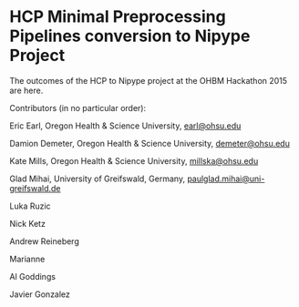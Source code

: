 # HCP Minimal Preprocessing Pipelines conversion to Nipype Project

The outcomes of the HCP to Nipype project at the OHBM Hackathon 2015 are here.

Contributors (in no particular order):

Eric Earl, Oregon Health & Science University, earl@ohsu.edu

Damion Demeter, Oregon Health & Science University, demeter@ohsu.edu

Kate Mills, Oregon Health & Science University, millska@ohsu.edu

Glad Mihai, University of Greifswald, Germany, paulglad.mihai@uni-greifswald.de

Luka Ruzic

Nick Ketz

Andrew Reineberg

Marianne

Al Goddings

Javier Gonzalez
